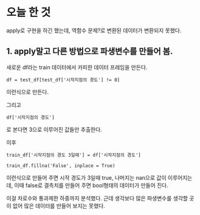 # 오늘 한 것
apply로 구현을 하긴 했는데, 역함수 문제?로 변환된 데이터가 변환되지 못했다.

## 1. apply말고 다른 방법으로 파생변수를 만들어 봄.
새로운 df라는 train 데이터에서 카피한 데이터 프레임을 만든다.

```
df = test_df[test_df['시작지점의 경도'] != 0]
```
이런식으로 만든다. 

그리고

```
df['시작지점의 경도']
```
로 본다면 3으로 이루어진 값들만 추출한다.

이후 
```
train_df['시작지점의 경도 3일때'] = df['시작지점의 경도']

train_df.fillna('False', inplace = True)
```
이런식으로 만들어 주면 시작 경도가 3일때 true, 나머지는 nan으로 값이 이루어지는데, 이때 false로 결측치를 만들어 주면 bool형태의 데이터가 만들어 진다.

이걸 차로수와 통과제한 하중까지 분석했다. 근데 생각보다 많은 파생변수를 생각할 곳이 없어 많은 데이터를 만들어 보지는 못했다.
